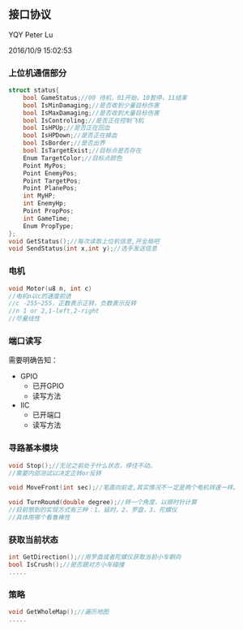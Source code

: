 ## 接口协议
YQY 
Peter Lu 

2016/10/9 15:02:53 

### 上位机通信部分
```c
struct status{
    bool GameStatus;//00 待机，01开始，10暂停，11结束
    bool IsMinDamaging;//是否收到少量目标伤害
    bool IsMaxDamaging;//是否收到大量目标伤害
    bool IsControling;//是否正在控制飞机
    bool IsHPUp;//是否正在回血
    bool IsHPDown;//是否正在掉血
    bool IsBorder;//是否出界
    bool IsTargetExist;//目标点是否存在
    Enum TargetColor;//目标点颜色
    Point MyPos;
    Point EnemyPos;
    Point TargetPos;
    Point PlanePos;
    int MyHP;
    int EnemyHp;
    Point PropPos;
    int GameTime;
    Enum PropType;
};
void GetStatus();//每次读取上位机信息,开全局吧
void SendStatus(int x,int y);//选手发送信息
```

### 电机
```c
void Motor(u8 n, int c)
//电机n以c的速度前进
//c -255~255，正数表示正转，负数表示反转
//n 1 or 2,1-left,2-right
//尽量线性
```

### 端口读写
需要明确告知：
- GPIO
    - 已开GPIO
    - 读写方法
- IIC
    - 已开端口
    - 读写方法


### 寻路基本模块
```c
void Stop();//无论之前处于什么状态，停住不动。
//需要内部测试以决定正转or反转

void MoveFront(int sec);//笔直向前走,其实情况不一定是两个电机转速一样。

void TurnRound(double degree);//转一个角度，以顺时针计算
//目前想到的实现方式有三种：1、延时，2、罗盘，3、陀螺仪
//具体用哪个看鲁棒性
```

### 获取当前状态
```c
int GetDirection();//用罗盘或者陀螺仪获取当前小车朝向
bool IsCrush();//是否跟对方小车碰撞
.....
```

### 策略
```c
void GetWholeMap();//遍历地图
.....
```
